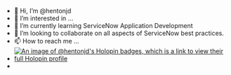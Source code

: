 - 👋 Hi, I’m @hentonjd
- 👀 I’m interested in ...
- 🌱 I’m currently learning ServiceNow Application Development
- 💞️ I’m looking to collaborate on all aspects of ServiceNow best practices. 
- 📫 How to reach me ...
- [![An image of @hentonjd's Holopin badges, which is a link to view their full Holopin profile](https://holopin.me/hentonjd)](https://holopin.io/@hentonjd)
- 

<!---

--->
